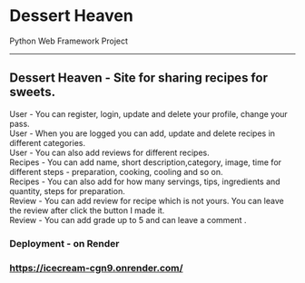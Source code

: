 # **Dessert Heaven**
Python Web Framework Project
***

## **Dessert Heaven** - Site for sharing recipes for sweets. 
User - You can register, login, update and delete your profile, change your pass.   
User - When you are logged you can add, update and delete recipes in different categories.   
User - You can also add reviews for different recipes.   
Recipes - You can add name, short description,category, image, time for different steps - preparation, cooking, cooling and so on.   
Recipes - You can also add for how many servings, tips, ingredients and quantity, steps for preparation.  
Review - You can add review for recipe which is not yours. You can leave the review after click the button I made it.   
Review - You can add grade up to 5 and can leave a comment  .

### **Deployment - on Render**  
### **https://icecream-cgn9.onrender.com/**
